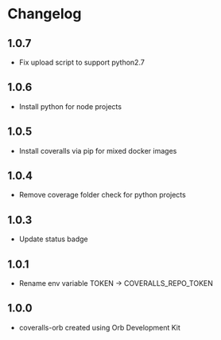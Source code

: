 Changelog
=========

1.0.7
-------
* Fix upload script to support python2.7

1.0.6
-------
* Install python for node projects

1.0.5
-------
* Install coveralls via pip for mixed docker images

1.0.4
-------
* Remove coverage folder check for python projects

1.0.3
-------
* Update status badge

1.0.1
-------
* Rename env variable TOKEN -> COVERALLS_REPO_TOKEN

1.0.0
-------
* coveralls-orb created using Orb Development Kit 
